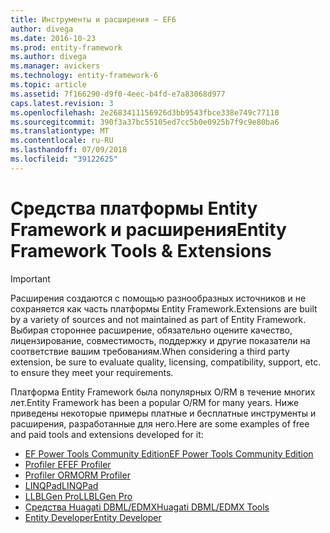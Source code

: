 ```yaml
---
title: Инструменты и расширения — EF6
author: divega
ms.date: 2016-10-23
ms.prod: entity-framework
ms.author: divega
ms.manager: avickers
ms.technology: entity-framework-6
ms.topic: article
ms.assetid: 7f166290-d9f0-4eec-b4fd-e7a83068d977
caps.latest.revision: 3
ms.openlocfilehash: 2e2683411156926d3bb9543fbce338e749c77110
ms.sourcegitcommit: 390f3a37bc55105ed7cc5b0e0925b7f9c9e80ba6
ms.translationtype: MT
ms.contentlocale: ru-RU
ms.lasthandoff: 07/09/2018
ms.locfileid: "39122625"
---
```

# <a name="entity-framework-tools--extensions"></a><span data-ttu-id="065f3-102">Средства платформы Entity Framework и расширения</span><span class="sxs-lookup"><span data-stu-id="065f3-102">Entity Framework Tools & Extensions</span></span>
> [!IMPORTANT]  
> <span data-ttu-id="065f3-103">Расширения создаются с помощью разнообразных источников и не сохраняется как часть платформы Entity Framework.</span><span class="sxs-lookup"><span data-stu-id="065f3-103">Extensions are built by a variety of sources and not maintained as part of Entity Framework.</span></span> <span data-ttu-id="065f3-104">Выбирая стороннее расширение, обязательно оцените качество, лицензирование, совместимость, поддержку и другие показатели на соответствие вашим требованиям.</span><span class="sxs-lookup"><span data-stu-id="065f3-104">When considering a third party extension, be sure to evaluate quality, licensing, compatibility, support, etc. to ensure they meet your requirements.</span></span>

<span data-ttu-id="065f3-105">Платформа Entity Framework была популярных O/RM в течение многих лет.</span><span class="sxs-lookup"><span data-stu-id="065f3-105">Entity Framework has been a popular O/RM for many years.</span></span> <span data-ttu-id="065f3-106">Ниже приведены некоторые примеры платные и бесплатные инструменты и расширения, разработанные для него.</span><span class="sxs-lookup"><span data-stu-id="065f3-106">Here are some examples of free and paid tools and extensions developed for it:</span></span>    

- [<span data-ttu-id="065f3-107">EF Power Tools Community Edition</span><span class="sxs-lookup"><span data-stu-id="065f3-107">EF Power Tools Community Edition</span></span>](https://marketplace.visualstudio.com/items?itemName=ErikEJ.EntityFramework6PowerToolsCommunityEdition)
- [<span data-ttu-id="065f3-108">Profiler EF</span><span class="sxs-lookup"><span data-stu-id="065f3-108">EF Profiler</span></span>](https://efprof.com)  
- [<span data-ttu-id="065f3-109">Profiler ORM</span><span class="sxs-lookup"><span data-stu-id="065f3-109">ORM Profiler</span></span>](https://www.ormprofiler.com)  
- [<span data-ttu-id="065f3-110">LINQPad</span><span class="sxs-lookup"><span data-stu-id="065f3-110">LINQPad</span></span>](https://www.linqpad.net)  
- [<span data-ttu-id="065f3-111">LLBLGen Pro</span><span class="sxs-lookup"><span data-stu-id="065f3-111">LLBLGen Pro</span></span>](https://www.llblgen.com)  
- [<span data-ttu-id="065f3-112">Средства Huagati DBML/EDMX</span><span class="sxs-lookup"><span data-stu-id="065f3-112">Huagati DBML/EDMX Tools</span></span>](https://www.huagati.com/dbmltools)  
- [<span data-ttu-id="065f3-113">Entity Developer</span><span class="sxs-lookup"><span data-stu-id="065f3-113">Entity Developer</span></span>](https://www.devart.com/entitydeveloper)  
